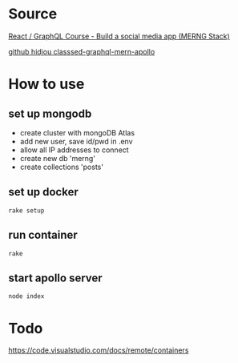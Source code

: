 # Source
[React / GraphQL Course - Build a social media app (MERNG Stack)](https://www.youtube.com/watch?v=n1mdAPFq2Os)

[github hidjou classsed-graphql-mern-apollo ](https://github.com/hidjou/classsed-graphql-mern-apollo/tree/master)

# How to use
## set up mongodb
- create cluster with mongoDB Atlas
- add new user, save id/pwd in .env
- allow all IP addresses to connect
- create new db 'merng'
- create collections 'posts'
## set up docker
`rake setup`
## run container
`rake`
## start apollo server
`node index`
# Todo
https://code.visualstudio.com/docs/remote/containers

